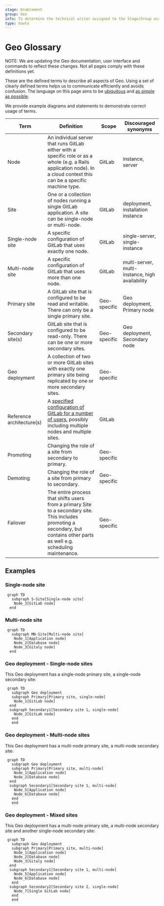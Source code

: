 ```yaml
---
stage: Enablement
group: Geo
info: To determine the technical writer assigned to the Stage/Group associated with this page, see https://about.gitlab.com/handbook/engineering/ux/technical-writing/#assignments
type: howto
---
```



# Geo Glossary

NOTE:
We are updating the Geo documentation, user interface and commands to reflect these changes. Not all pages comply with
these definitions yet.

 These are the defined terms to describe all aspects of Geo. Using a set of clearly
 defined terms helps us to communicate efficiently and avoids confusion. The language
 on this page aims to be [ubiquitous](https://about.gitlab.com/handbook/communication/#ubiquitous-language)
 and [as simple as possible](https://about.gitlab.com/handbook/communication/#simple-language).

 We provide example diagrams and statements to demonstrate correct usage of terms.

| Term                      | Definition                                                                                                                                                                             | Scope        | Discouraged synonyms                            |
|---------------------------|----------------------------------------------------------------------------------------------------------------------------------------------------------------------------------------|--------------|-------------------------------------------------|
| Node                      | An individual server that runs GitLab either with a specific role or as a whole (e.g. a Rails application node). In a cloud context this can be a specific machine type.                 | GitLab       | instance, server                                |
| Site                      | One or a collection of nodes running a single GitLab application. A site can be single-node or multi-node.                                                                             | GitLab       | deployment, installation instance               |
| Single-node site          | A specific configuration of GitLab that uses exactly one node.                                                                                                                     | GitLab       | single-server, single-instance 
| Multi-node site           | A specific configuration of GitLab that uses more than one node.                                                                                                                   | GitLab       | multi-server, multi-instance, high availability |
| Primary site              | A GitLab site that is configured to be read and writable. There can only be a single primary site.                                                                                     | Geo-specific | Geo deployment, Primary node                    |
| Secondary site(s)         | GitLab site that is configured to be read-only. There can be one or more secondary sites.                                                                                              | Geo-specific | Geo deployment, Secondary node                  |
| Geo deployment            | A collection of two or more GitLab sites with exactly one primary site being replicated by one or more secondary sites.                                                                | Geo-specific |                                                 |
| Reference architecture(s) | A [specified configuration of GitLab for a number of users](../reference_architectures/), possibly including multiple nodes and multiple sites. | GitLab       |                                                 |
| Promoting                 | Changing the role of a site from secondary to primary.                                                                                                                                 | Geo-specific |                                                 |
| Demoting                  | Changing the role of a site from primary to secondary.                                                                                                                                 | Geo-specific |                                                 |
| Failover                  | The entire process that shifts users from a primary Site to a secondary site. This includes promoting a secondary, but contains other parts as well e.g. scheduling maintenance.       | Geo-specific |                                                 |

## Examples

### Single-node site

```mermaid
 graph TD
   subgraph S-Site[Single-node site]
    Node_3[GitLab node]
  end
```

### Multi-node site

```mermaid
 graph TD
   subgraph MN-Site[Multi-node site]
    Node_1[Application node]
    Node_2[Database node]
    Node_3[Gitaly node]
  end
```

### Geo deployment - Single-node sites

This Geo deployment has a single-node primary site, a single-node secondary site:

```mermaid
 graph TD
   subgraph Geo deployment
   subgraph Primary[Primary site, single-node]
    Node_1[GitLab node]
  end
  subgraph Secondary1[Secondary site 1, single-node]
    Node_2[GitLab node]
   end
   end
```

### Geo deployment - Multi-node sites

This Geo deployment has a multi-node primary site, a multi-node secondary site:

```mermaid
 graph TD
   subgraph Geo deployment
   subgraph Primary[Primary site, multi-node]
    Node_1[Application node]
    Node_2[Database node]
  end
  subgraph Secondary1[Secondary site 1, multi-node]
    Node_5[Application node]
    Node_6[Database node]
   end
   end
```

### Geo deployment - Mixed sites

This Geo deployment has a multi-node primary site, a multi-node secondary site and another single-node secondary site:

```mermaid
 graph TD
   subgraph Geo deployment
   subgraph Primary[Primary site, multi-node]
    Node_1[Application node]
    Node_2[Database node]
    Node_3[Gitaly node]
  end
  subgraph Secondary1[Secondary site 1, multi-node]
    Node_5[Application node]
    Node_6[Database node]
   end
  subgraph Secondary2[Secondary site 2, single-node]
    Node_7[Single GitLab node]
   end
   end
```
